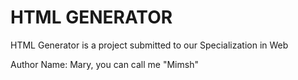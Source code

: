 # HTML GENERATOR

HTML Generator is a project submitted to our Specialization in Web

Author Name: Mary, you can call me "Mimsh"
